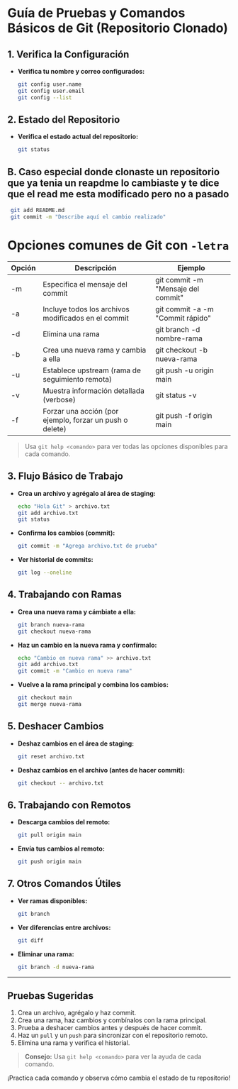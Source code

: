 # Guía de Pruebas y Comandos Básicos de Git (Repositorio Clonado)

## 1. Verifica la Configuración

- **Verifica tu nombre y correo configurados:**
  ```bash
  git config user.name
  git config user.email
  git config --list
  ```

## 2. Estado del Repositorio

- **Verifica el estado actual del repositorio:**
  ```bash
  git status
  ```
## B. Caso especial donde clonaste un repositorio que ya tenia un reapdme lo cambiaste y te dice que el read me esta modificado pero no a pasado 

 ```bash
  git add README.md
  git commit -m "Describe aquí el cambio realizado"
  ```

  # Opciones comunes de Git con `-letra`

| Opción | Descripción                                               | Ejemplo                                      |
|--------|-----------------------------------------------------------|----------------------------------------------|
| -m     | Especifica el mensaje del commit                          | git commit -m "Mensaje del commit"           |
| -a     | Incluye todos los archivos modificados en el commit       | git commit -a -m "Commit rápido"             |
| -d     | Elimina una rama                                          | git branch -d nombre-rama                    |
| -b     | Crea una nueva rama y cambia a ella                       | git checkout -b nueva-rama                   |
| -u     | Establece upstream (rama de seguimiento remota)           | git push -u origin main                      |
| -v     | Muestra información detallada (verbose)                   | git status -v                                |
| -f     | Forzar una acción (por ejemplo, forzar un push o delete)  | git push -f origin main                      |

> Usa `git help <comando>` para ver todas las opciones disponibles para cada comando.

## 3. Flujo Básico de Trabajo

- **Crea un archivo y agrégalo al área de staging:**
  ```bash
  echo "Hola Git" > archivo.txt
  git add archivo.txt
  git status
  ```

- **Confirma los cambios (commit):**
  ```bash
  git commit -m "Agrega archivo.txt de prueba"
  ```

- **Ver historial de commits:**
  ```bash
  git log --oneline
  ```

## 4. Trabajando con Ramas

- **Crea una nueva rama y cámbiate a ella:**
  ```bash
  git branch nueva-rama
  git checkout nueva-rama
  ```

- **Haz un cambio en la nueva rama y confírmalo:**
  ```bash
  echo "Cambio en nueva rama" >> archivo.txt
  git add archivo.txt
  git commit -m "Cambio en nueva rama"
  ```

- **Vuelve a la rama principal y combina los cambios:**
  ```bash
  git checkout main
  git merge nueva-rama
  ```

## 5. Deshacer Cambios

- **Deshaz cambios en el área de staging:**
  ```bash
  git reset archivo.txt
  ```

- **Deshaz cambios en el archivo (antes de hacer commit):**
  ```bash
  git checkout -- archivo.txt
  ```

## 6. Trabajando con Remotos

- **Descarga cambios del remoto:**
  ```bash
  git pull origin main
  ```

- **Envía tus cambios al remoto:**
  ```bash
  git push origin main
  ```

## 7. Otros Comandos Útiles

- **Ver ramas disponibles:**
  ```bash
  git branch
  ```

- **Ver diferencias entre archivos:**
  ```bash
  git diff
  ```

- **Eliminar una rama:**
  ```bash
  git branch -d nueva-rama
  ```

---

## Pruebas Sugeridas

1. Crea un archivo, agrégalo y haz commit.
2. Crea una rama, haz cambios y combínalos con la rama principal.
3. Prueba a deshacer cambios antes y después de hacer commit.
4. Haz un `pull` y un `push` para sincronizar con el repositorio remoto.
5. Elimina una rama y verifica el historial.

> **Consejo:** Usa `git help <comando>` para ver la ayuda de cada comando.

¡Practica cada comando y observa cómo cambia el estado de tu repositorio!